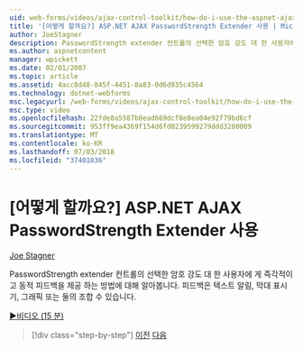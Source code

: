 ```yaml
---
uid: web-forms/videos/ajax-control-toolkit/how-do-i-use-the-aspnet-ajax-passwordstrength-extender
title: '[어떻게 할까요?] ASP.NET AJAX PasswordStrength Extender 사용 | Microsoft 문서'
author: JoeStagner
description: PasswordStrength extender 컨트롤의 선택한 암호 강도 대 한 사용자에 게 즉각적이 고 동적 피드백을 제공 하는 방법에 대해 알아봅니다. 피드백 c...
ms.author: aspnetcontent
manager: wpickett
ms.date: 02/01/2007
ms.topic: article
ms.assetid: 4acc8d48-845f-4451-8a83-0d6d935c4564
ms.technology: dotnet-webforms
msc.legacyurl: /web-forms/videos/ajax-control-toolkit/how-do-i-use-the-aspnet-ajax-passwordstrength-extender
msc.type: video
ms.openlocfilehash: 22fde8a5587b8ead669dcf8e8ea04e92f79bd6cf
ms.sourcegitcommit: 953ff9ea4369f154d6fd0239599279ddd3280009
ms.translationtype: MT
ms.contentlocale: ko-KR
ms.lasthandoff: 07/03/2018
ms.locfileid: "37401836"
---
```

<a name="how-do-i-use-the-aspnet-ajax-passwordstrength-extender"></a>[어떻게 할까요?] ASP.NET AJAX PasswordStrength Extender 사용
====================
[Joe Stagner](https://github.com/JoeStagner)

PasswordStrength extender 컨트롤의 선택한 암호 강도 대 한 사용자에 게 즉각적이 고 동적 피드백을 제공 하는 방법에 대해 알아봅니다. 피드백은 텍스트 알림, 막대 표시기, 그래픽 또는 둘의 조합 수 있습니다.

[&#9654;비디오 (15 분)](https://channel9.msdn.com/Blogs/ASP-NET-Site-Videos/how-do-i-use-the-aspnet-ajax-passwordstrength-extender)

> [!div class="step-by-step"]
> [이전](how-do-i-use-the-aspnet-ajax-dropshadow-extender.md)
> [다음](how-do-i-get-started-with-the-aspnet-ajax-animation-extender-control.md)
